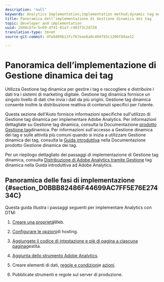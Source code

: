 ```yaml
---
description: 'null'
keywords: Analytics Implementation;implementation method;dynamic tag management;dtm
title: Panoramica dell’implementazione di Gestione dinamica dei tag
topic: Developer and implementation
uuid: 2d40cb7a-5c69-4f41-81a7-c48373c2d720
translation-type: tm+mt
source-git-commit: dfe8409b13fcf67eae6a0c404f83c1209f89ae12

---
```



# Panoramica dell’implementazione di Gestione dinamica dei tag

Utilizza Gestione tag dinamica per gestire i tag e raccogliere e distribuire i dati tra i sistemi di marketing digitale. Gestione tag dinamica fornisce un singolo livello di dati che invia i dati da più origini. Gestione tag dinamica consente inoltre la distribuzione reattiva di contenuti specifici per l’utente.

Questa sezione dell&#39;Aiuto fornisce informazioni specifiche sull&#39;utilizzo di Gestione tag dinamica per implementare Adobe Analytics. Per informazioni dettagliate su Gestione tag dinamica, consulta la Documentazione [prodotto Gestione tag](https://marketing.adobe.com/resources/help/en_US/dtm/)dinamica. Per informazioni sull&#39;accesso a Gestione dinamica dei tag e sulle attività più comuni quando si inizia a utilizzare Gestione dinamica dei tag, consulta la [Guida introduttiva](https://marketing.adobe.com/resources/help/en_US/dtm/get_started.html) nella Documentazione prodotto Gestione dinamica dei tag.

Per un riepilogo dettagliato dei passaggi di implementazione di Gestione tag dinamica, consulta [Distribuzione di Adobe Analytics tramite Gestione](https://marketing.adobe.com/resources/help/en_US/analytics/getting-started/add-adobe-analytics-dtm-tool.html) tag dinamica nella Guida introduttiva ad Adobe Analytics.

## Panoramica delle fasi di implementazione {#section_D0BBB82486F44699AC7FF5E76E27434C}

Questa guida illustra i passaggi seguenti per implementare Analytics con DTM:

1. [Creare una proprietà](/help/implement/other/dtm/t-create-web-property.md)Web.
1. [Configurare le opzioni](/help/implement/other/dtm/t-configure-hosting.md)di hosting.
1. [Aggiungete il codice di intestazione e piè di pagina a ciascuna pagina](/help/implement/other/dtm/c-headers-footers/t-header-footer-code.md)gestita.
1. [Aggiunta dello strumento Adobe Analytics](/help/implement/other/dtm/c-aa-tool/analytics-dtm.md).
1. Creare elementi [](/help/implement/other/dtm/t-data-element.md)di dati, [regole e condizioni](/help/implement/other/dtm/c-rules/t-rules-create.md)e [azioni](/help/implement/other/dtm/c-rules/t-rules-actions.md).

1. Pubblicate strumenti e regole sul server di produzione.

